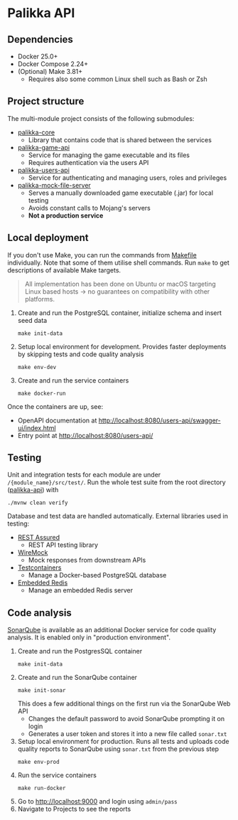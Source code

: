 # Palikka API

## Dependencies
- Docker 25.0+
- Docker Compose 2.24+
- (Optional) Make 3.81+
  - Requires also some common Linux shell such as Bash or Zsh

## Project structure
The multi-module project consists of the following submodules:

- [palikka-core](palikka-core)
  - Library that contains code that is shared between the services
- [palikka-game-api](palikka-game-api)
  - Service for managing the game executable and its files
  - Requires authentication via the users API
- [palikka-users-api](palikka-users-api)
  - Service for authenticating and managing users, roles and privileges
- [palikka-mock-file-server](palikka-mock-file-server)
  - Serves a manually downloaded game executable (.jar) for local testing
  - Avoids constant calls to Mojang's servers
  - **Not a production service**

## Local deployment
If you don't use Make, you can run the commands from [Makefile](Makefile) individually. Note that some of them utilise 
shell commands. Run `make` to get descriptions of available Make targets.

> All implementation has been done on Ubuntu or macOS targeting Linux based hosts -> no guarantees on compatibility 
> with other platforms.

1. Create and run the PostgreSQL container, initialize schema and insert seed data
    ```shell
    make init-data
    ```
2. Setup local environment for development. Provides faster deployments by skipping tests and code quality analysis
    ```shell 
    make env-dev
    ```
3. Create and run the service containers
    ```shell
    make docker-run
    ```

Once the containers are up, see:
- OpenAPI documentation at [http://localhost:8080/users-api/swagger-ui/index.html](http://localhost:8080/users-api/swagger-ui/index.html)
- Entry point at [http://localhost:8080/users-api/](http://localhost:8080/users-api/)

## Testing
Unit and integration tests for each module are under `/{module_name}/src/test/`. Run the whole test suite from the root directory ([palikka-api](./)) with
```shell
./mvnw clean verify
```

Database and test data are handled automatically. External libraries used in testing:
- [REST Assured](https://rest-assured.io)
  - REST API testing library
- [WireMock](https://wiremock.org)
  - Mock responses from downstream APIs
- [Testcontainers](https://testcontainers.com)
  - Manage a Docker-based PostgreSQL database
- [Embedded Redis](https://github.com/codemonstur/embedded-redis)
  - Manage an embedded Redis server

## Code analysis

[SonarQube](https://www.sonarsource.com/products/sonarqube/) is available as an additional Docker service for 
code quality analysis. It is enabled only in "production environment".

1. Create and run the PostgresSQL container
    ```shell
    make init-data
    ```
2. Create and run the SonarQube container
    ```shell
    make init-sonar
    ```
   This does a few additional things on the first run via the SonarQube Web API
    - Changes the default password to avoid SonarQube prompting it on login
    - Generates a user token and stores it into a new file called `sonar.txt`
3. Setup local environment for production. Runs all tests and uploads code quality reports to SonarQube
   using `sonar.txt` from the previous step
    ```shell 
    make env-prod
    ```
4. Run the service containers
    ```shell
    make run-docker
    ```
5. Go to [http://localhost:9000](http://localhost:9000) and login using `admin/pass`
6. Navigate to Projects to see the reports